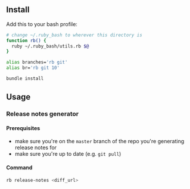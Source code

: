 ## Install

Add this to your bash profile:

```bash
# change ~/.ruby_bash to wherever this directory is
function rb() {
  ruby ~/.ruby_bash/utils.rb $@
}

alias branches='rb git'
alias br='rb git 10'
```

```bash
bundle install
```

## Usage

### Release notes generator
#### Prerequisites
- make sure you're on the `master` branch of the repo you're generating release notes for
- make sure you're up to date (e.g. `git pull`)


#### Command
```bash
rb release-notes <diff_url>
```
